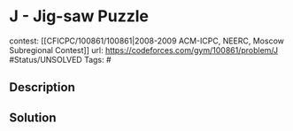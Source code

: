 # J - Jig-saw Puzzle

contest: [[CFICPC/100861/100861|2008-2009 ACM-ICPC, NEERC, Moscow Subregional Contest]]
url: https://codeforces.com/gym/100861/problem/J
#Status/UNSOLVED
Tags: #

## Description

## Solution

